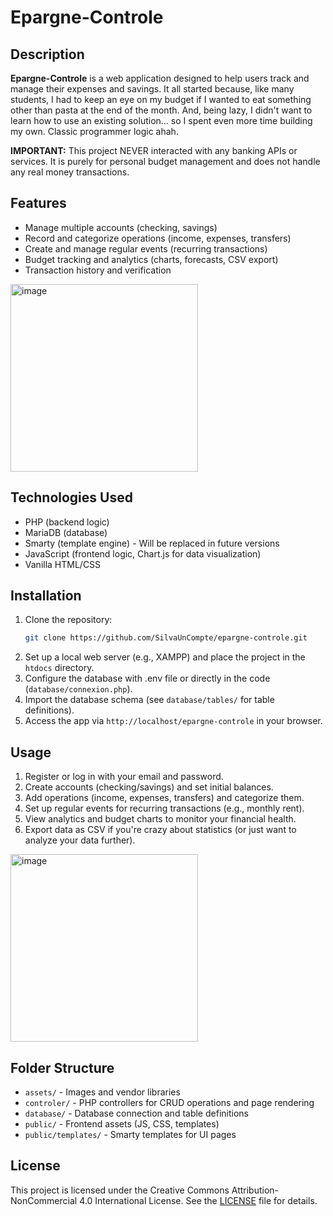 # Epargne-Controle

## Description

**Epargne-Controle** is a web application designed to help users track and manage their expenses and savings. It all started because, like many students, I had to keep an eye on my budget if I wanted to eat something other than pasta at the end of the month. And, being lazy, I didn't want to learn how to use an existing solution... so I spent even more time building my own. Classic programmer logic ahah.

**IMPORTANT:** This project NEVER interacted with any banking APIs or services. It is purely for personal budget management and does not handle any real money transactions.

## Features

- Manage multiple accounts (checking, savings)
- Record and categorize operations (income, expenses, transfers)
- Create and manage regular events (recurring transactions)
- Budget tracking and analytics (charts, forecasts, CSV export)
- Transaction history and verification

<img height="300" alt="image" src="https://github.com/user-attachments/assets/9aa273cf-a04b-4c23-be79-20e6be515a96" />

## Technologies Used

- PHP (backend logic)
- MariaDB (database)
- Smarty (template engine) - Will be replaced in future versions
- JavaScript (frontend logic, Chart.js for data visualization)
- Vanilla HTML/CSS

## Installation

1. Clone the repository:
	```sh
	git clone https://github.com/SilvaUnCompte/epargne-controle.git
	```
2. Set up a local web server (e.g., XAMPP) and place the project in the `htdocs` directory.
3. Configure the database with .env file or directly in the code (`database/connexion.php`).
4. Import the database schema (see `database/tables/` for table definitions).
5. Access the app via `http://localhost/epargne-controle` in your browser.

## Usage

1. Register or log in with your email and password.
2. Create accounts (checking/savings) and set initial balances.
3. Add operations (income, expenses, transfers) and categorize them.
4. Set up regular events for recurring transactions (e.g., monthly rent).
5. View analytics and budget charts to monitor your financial health.
6. Export data as CSV if you're crazy about statistics (or just want to analyze your data further).

<img height="300" alt="image" src="https://github.com/user-attachments/assets/2cec5d97-2fc2-4919-8567-406536f8db2e" />

## Folder Structure

- `assets/` - Images and vendor libraries
- `controler/` - PHP controllers for CRUD operations and page rendering
- `database/` - Database connection and table definitions
- `public/` - Frontend assets (JS, CSS, templates)
- `public/templates/` - Smarty templates for UI pages

## License

This project is licensed under the Creative Commons Attribution-NonCommercial 4.0 International License. See the [LICENSE](LICENSE) file for details.
